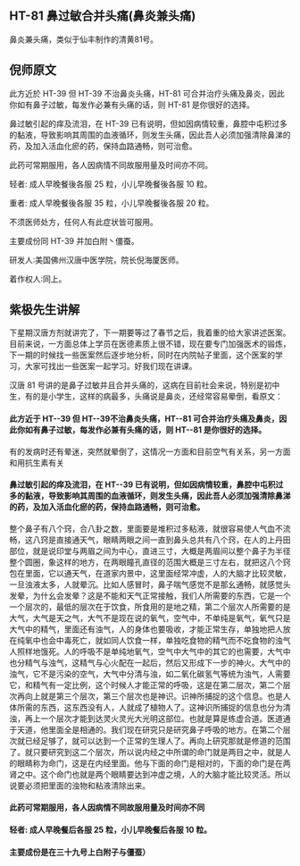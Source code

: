 ## HT-81 鼻过敏合并头痛(鼻炎兼头痛)

鼻炎兼头痛，类似于仙丰制作的清黄81号。

## 倪师原文

此方近於 HT-39 但 HT-39 不治鼻炎头痛，HT-81 可合并治疗头痛及鼻炎，因此你如有鼻子过敏，每发作必兼有头痛的话，则 HT-81 是你很好的选择。

鼻过敏引起的痒及流泪，在 HT-39 已有说明，但如因病情较重，鼻腔中屯积过多的黏液，导致影响其周围的血液循环，则发生头痛，因此吾人必须加强清除鼻涕的药，及加入活血化瘀的药，保持血路通畅，则可治愈。

此药可常期服用，各人因病情不同故服用量及时间亦不同。

轻者: 成人早晚餐後各服 25 粒，小儿早晚餐後各服 10 粒。

重者: 成人早晚餐後各服 35 粒，小儿早晚餐後各服 20 粒。

不须医师处方，任何人有此症状皆可服用。

主要成份同 HT-39 并加白附丶僵蚕。

研发人∶美国佛州汉唐中医学院，院长倪海厦医师。

着作权人∶同上。

## 紫极先生讲解

下星期汉唐方剂就讲完了，下一期要等过了春节之后，我着重的给大家讲述医案。目前来说，一方面总体上学员在医德素质上很不错，现在要专门加强医术的锻炼，下一期的时候找一些医案然后逐步地分析，同时在内院帖子里面，这个医案的学习，大家可找出一些医案一起学习。好我们现在讲课。

汉唐 81 号讲的是鼻子过敏并且合并头痛的，这病在目前社会来说，特别是初中生，有的是小学生，这样的病最多，头痛说是鼻炎，还经常容易晕倒，看原文：

#### 此方近于 HT--39 但 HT--39不治鼻炎头痛，HT--81 可合并治疗头痛及鼻炎，因此你如有鼻子过敏，每发作必兼有头痛的话，则 HT--81 是你很好的选择。

有的发病时还有晕迷，突然就晕倒了，这情况一方面和目前空气有关系，另一方面和用抗生素有关

#### 鼻过敏引起的痒及流泪，在 HT--39 已有说明，但如因病情较重，鼻腔中屯积过多的黏液，导致影响其周围的血液循环，则发生头痛，因此吾人必须加强清除鼻涕的药，及加入活血化瘀的药，保持血路通畅，则可治愈。

整个鼻子有八个窍，合八卦之数，里面要是堆积过多粘液，就很容易使人气血不流畅，这八窍是直接通天气，眼睛两眼之间一直到鼻头总共有八个窍，在人的上丹田部位，就是说印堂与两眉之间为中心，直进三寸，大概是两眉间以整个鼻子为半径整个圆圈，象这样的地方，在两眼瞳孔直径的范围大概是三寸左右，就把这八个窍包在里面，它以通天气，在道家内景中，这里面经常冲虚，人的大脑才比较灵敏，一旦浊液太多，人就晕沉。比如人感冒时，鼻子喘气感觉不是那幺通畅，就感觉头发晕，为什幺会发晕？这是不能和天气正常接触，我们人所需要的东西，它是一个一个层次的，最低的层次在于饮食，所食用的是地之精，第二个层次人所需要的是大气，大气是天之气，大气不是现在说的氧气，空气中，不单纯是氧气，氧气只是大气中的精气，里面还有浊气，人的身体也要吸收，才能正常生存，单独地把人放在纯氧中也会中毒死亡，就如同人饮食一样，单独吃食物的精气而不吃食物的浊气人照样地饿死。人的呼吸不是单纯地氧气，空气中大气中的其它的也需要，大气中也分精气与浊气，这精气与心火配在一起后，然后又形成下一步的神火。大气中的浊气，它不是污染的空气，大气中分清与浊，如二氧化碳氢气等统为浊气，人需要它，和精气有一定比例，这个时候人才能正常的呼吸，这是在第二层次，第二个层次再向上就是第三个层次，第三个层次也是神识。识神所捕捉的这个信息。也是人体所需的东西，这东西没有人，人就成了植物人了。这神识所捕捉的信息也分为清浊，再上一个层次才能到达灵火灵光大光明这部位。也就是算是练虚合道。医道通于天道，他里面全是相通的。我们现在研究只是研究鼻子呼吸的地方。在第二个层次就已经足够了，就可以达到一个正常的生理人了。再向上研究那就是修道的范围了。就只要研究到这二个层次，所以说内经之中所谓的命门就是两目之中，就是人的眼睛称为命门，这是在内经里面。他与下面的命门是相对的，下面的命门是在两肾之中。这个命门也就是两个眼睛要达到冲虚之境，人的大脑才能比较灵活。所以说要必须把里面的浊物和粘液清除出来。

#### 此药可常期服用，各人因病情不同故服用量及时间亦不同

#### 轻者: 成人早晚餐后各服 25 粒，小儿早晚餐后各服 10 粒。

#### 主要成份是在三十九号上白附子与僵蚕）


